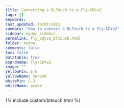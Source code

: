 ```yaml
---
title: Connecting a BLTouch to a Fly-CDYv2
tags: []
keywords: 
last_updated: 14/07/2021
summary: "How to connect a BLTouch to a Fly-CDYv2"
sidebar: mydoc_sidebar
permalink: fly_cdyv2_bltouch.html
folder: mydoc
comments: false
toc: false
datatable: true
boardname: Fly-CDYv2
image: ""
yellowPin: E.6
yellowName: Servo0
whitePin: C.2
whiteName: probe
---
```


{% include custom/bltouch.html %}